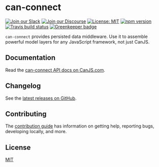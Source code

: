 # can-connect

[![Join our Slack](https://img.shields.io/badge/slack-join%20chat-611f69.svg)](https://www.bitovi.com/community/slack?utm_source=badge&utm_medium=badge&utm_campaign=pr-badge&utm_content=badge)
[![Join our Discourse](https://img.shields.io/discourse/https/forums.bitovi.com/posts.svg)](https://forums.bitovi.com/?utm_source=badge&utm_medium=badge&utm_campaign=pr-badge&utm_content=badge)
[![License: MIT](https://img.shields.io/badge/license-MIT-blue.svg)](https://github.com/canjs/can-connect/blob/master/LICENSE.md)
[![npm version](https://badge.fury.io/js/can-connect.svg)](https://www.npmjs.com/package/can-connect)
[![Travis build status](https://travis-ci.org/canjs/can-connect.svg?branch=master)](https://travis-ci.org/canjs/can-connect)
[![Greenkeeper badge](https://badges.greenkeeper.io/canjs/can-connect.svg)](https://greenkeeper.io/)

`can-connect` provides persisted data middleware. Use it to assemble powerful model layers for
any JavaScript framework, not just CanJS.

## Documentation

Read the [can-connect API docs on CanJS.com](https://canjs.com/doc/can-connect.html).

## Changelog

See the [latest releases on GitHub](https://github.com/canjs/can-connect/releases).

## Contributing

The [contribution guide](https://github.com/canjs/can-connect/blob/master/CONTRIBUTING.md) has information on getting help, reporting bugs, developing locally, and more.

## License

[MIT](https://github.com/canjs/can-connect/blob/master/LICENSE.md)
